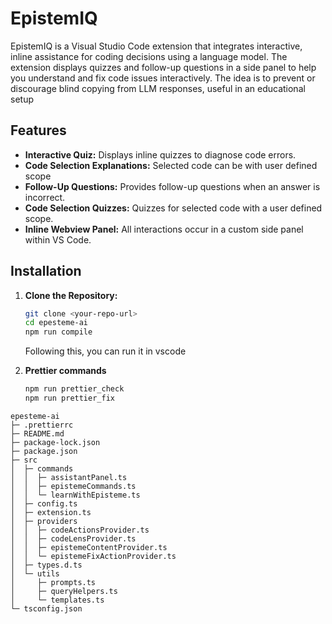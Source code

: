 # EpistemIQ

EpistemIQ is a Visual Studio Code extension that integrates interactive, inline assistance for coding decisions using a language model. The extension displays quizzes and follow-up questions in a side panel to help you understand and fix code issues interactively. The idea is to prevent or discourage blind copying from LLM responses, useful in an educational setup

## Features

- **Interactive Quiz:** Displays inline quizzes to diagnose code errors.
- **Code Selection Explanations:** Selected code can be with user defined scope
- **Follow-Up Questions:** Provides follow-up questions when an answer is incorrect.
- **Code Selection Quizzes:** Quizzes for selected code with a user defined scope.
- **Inline Webview Panel:** All interactions occur in a custom side panel within VS Code.

## Installation

1. **Clone the Repository:**

   ```bash
   git clone <your-repo-url>
   cd epesteme-ai
   npm run compile
   ```

   Following this, you can run it in vscode

2. **Prettier commands**
   ```bash
   npm run prettier_check
   npm run prettier_fix
   ```

```
epesteme-ai
├─ .prettierrc
├─ README.md
├─ package-lock.json
├─ package.json
├─ src
│  ├─ commands
│  │  ├─ assistantPanel.ts
│  │  ├─ epistemeCommands.ts
│  │  └─ learnWithEpisteme.ts
│  ├─ config.ts
│  ├─ extension.ts
│  ├─ providers
│  │  ├─ codeActionsProvider.ts
│  │  ├─ codeLensProvider.ts
│  │  ├─ epistemeContentProvider.ts
│  │  └─ epistemeFixActionProvider.ts
│  ├─ types.d.ts
│  └─ utils
│     ├─ prompts.ts
│     ├─ queryHelpers.ts
│     └─ templates.ts
└─ tsconfig.json

```